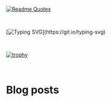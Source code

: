 [![Readme Quotes](https://quotes-github-readme.vercel.app/api?type=horizontal&theme=dark)](https://github.com/piyushsuthar/github-readme-quotes)



<br>

[![Typing SVG](https://readme-typing-svg.demolab.com/?lines=GitHub+Campus+Expert;Frontend+Software+Engineer;Flutter+Developer;Good+Speaker;)](https://git.io/typing-svg)

<br>

[![trophy](https://github-profile-trophy.vercel.app/?username=Dexters-Hub)](https://github.com/ryo-ma/github-profile-trophy)

<br>

# Blog posts
<!-- BLOG-POST-LIST:START -->
<!-- BLOG-POST-LIST:END -->